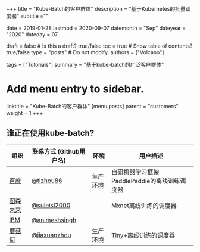 +++
title =  "Kube-Batch的客户群体"
description = "基于Kubernetes的批量调度器"
subtitle =""

date = 2019-01-28
lastmod = 2020-09-07
datemonth = "Sep"
dateyear = "2020"
dateday = 07

draft = false  # Is this a draft? true/false
toc = true  # Show table of contents? true/false
type = "posts"  # Do not modify.
authors = ["Volcano"]

tags = ["Tutorials"]
summary = "基于kube-batch的广泛客户群体"

# Add menu entry to sidebar.
linktitle = "Kube-Batch的客户群体"
[menu.posts]
  parent = "customers"
  weight = 1
+++
## 谁正在使用kube-batch?

| 组织 | 联系方式 (Github用户名) | 环境 | 用户描述 |
| ------------- | ------------- | ------------- | ------------- |
| [百度](http://www.baidu.com) |[@tizhou86](https://github.com/tizhou86)| 生产环境 | 自研机器学习框架PaddlePaddle的离线训练调度器 |
| [图森未来](https://www.tusimple.com)| [@suleisl2000](https://github.com/suleisl2000) | | Mxnet离线训练的调度器 |
| [IBM](https://github.com/IBM/FfDL)| [@animeshsingh](https://github.com/animeshsingh)| |  |
| [蘑菇街](https://www.mogujie.com)| [@jiaxuanzhou](https://github.com/jiaxuanzhou)| 生产环境 |  Tiny+离线训练的调度器|